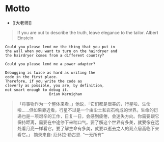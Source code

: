 # Motto

* [[大老师]]

> If you are out to describe the truth,
> leave elegance to the tailor.
>                     Albert Einstein

```
Could you please lend me the thing that you put in
the wall when you want to turn on the hairdryer and
the hairdryer comes from a different country?

Could you please lend me a power adapter?
```

```
Debugging is twice as hard as writing the
code in the first place.
Therefore, if you write the code as
cleverly as possible, you are, by definition,
not smart enough to debug it.
                    Brian Kernighan
```

> 「将事物作为一个整体来看，」他说，「它们都是很美的，行星啦、生命啦……但如果靠近看，行星不过是一个由尘土和岩石构成的世界。生命的衍递也是一项艰辛的工作，日复一日，会感到疲倦，会迷失方向。你需要跟它保持距离，需要在中途停下来喘口气。要了解这个世界有多美，就要像在远处看月亮一样看它。要了解生命有多美，就要以逝去之人的观点居高临下来看它。」
> 摘录来自: 厄休拉·勒古恩. “一无所有”
